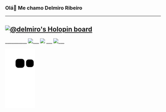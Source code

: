 ### Olá👋 Me chamo Delmiro Ribeiro

---
[![@delmiro's Holopin board](https://holopin.io/api/user/board?user=delmiro)](https://holopin.io/@delmiro)
---
  ___________ <a href="https://www.instagram.com/delmiro__jr/?hl=pt-br" target="_blank"><img src="https://img.shields.io/badge/-Instagram-%23E4405F?style=for-the-badge&logo=instagram&logoColor=white" target="_blank"></a>___
 	<a href="https://www.twitch.tv/mirotec" target="_blank"><img src="https://img.shields.io/badge/Twitch-9146FF?style=for-the-badge&logo=twitch&logoColor=white" target="_blank"></a> ___
  <a href = "mailto:delmiroribeiro.alpha@gmail.com"><img src="https://img.shields.io/badge/-Gmail-%23333?style=for-the-badge&logo=gmail&logoColor=white" target="_blank"></a>___
  
  

  ![Snake animation](https://github.com/rafaballerini/rafaballerini/blob/output/github-contribution-grid-snake.svg)
 


